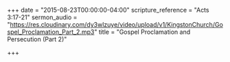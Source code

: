+++
date = "2015-08-23T00:00:00-04:00"
scripture_reference = "Acts 3:17-21"
sermon_audio = "https://res.cloudinary.com/dy3wlzuye/video/upload/v1/KingstonChurch/Gospel_Proclamation_Part_2.mp3"
title = "Gospel Proclamation and Persecution (Part 2)"

+++
